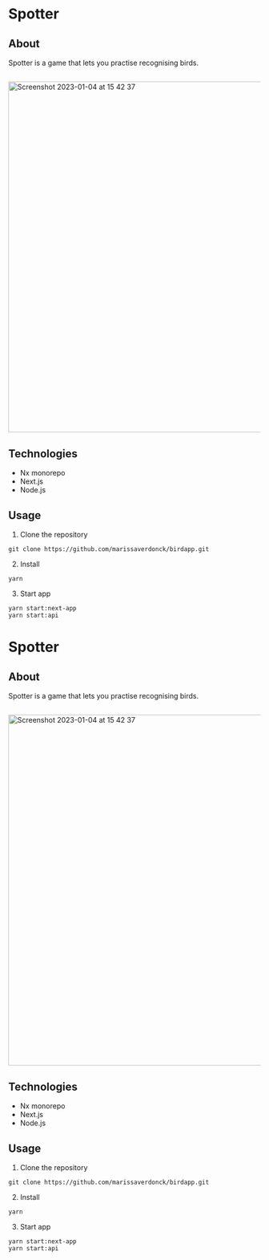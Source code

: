 # Spotter

## About
Spotter is a game that lets you practise recognising birds.

##

<img width="700" alt="Screenshot 2023-01-04 at 15 42 37" src="https://user-images.githubusercontent.com/43657951/210581725-e186bbd5-ac9c-4b54-99ed-3afc9fa8d2b1.png">

## Technologies
- Nx monorepo
- Next.js
- Node.js

## Usage

1. Clone the repository
```
git clone https://github.com/marissaverdonck/birdapp.git
```
2. Install 
```
yarn
```
3. Start app
```
yarn start:next-app
yarn start:api
```

# Spotter

## About
Spotter is a game that lets you practise recognising birds.

##

<img width="700" alt="Screenshot 2023-01-04 at 15 42 37" src="https://user-images.githubusercontent.com/43657951/210581725-e186bbd5-ac9c-4b54-99ed-3afc9fa8d2b1.png">

## Technologies
- Nx monorepo
- Next.js
- Node.js

## Usage

1. Clone the repository
```
git clone https://github.com/marissaverdonck/birdapp.git
```
2. Install 
```
yarn
```
3. Start app
```
yarn start:next-app
yarn start:api
```

